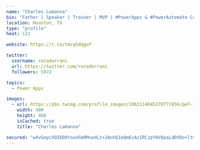 ```yaml
---
name: "Charles Lamanna"
bio: "Father | Speaker | Trainer | MVP | #PowerApps & #PowerAutomate Community Super User | YouTuber Right-pointing triangle http://youtube.com/c/rezadorrani | Learn - Share - Clockwise rightwards and leftwards open circle arrows"
location: Houston, TX
type: "profile"
heat: 121

website: https://t.co/tAcqSdqguf

twitter:
  username: rezadorrani
  url: https://twitter.com/rezadorrani
  followers: 5972

topics:
  - Power Apps

images:
  - url: https://pbs.twimg.com/profile_images/1063114045270777856/qeT-jpWr_400x400.jpg
    width: 400
    height: 400
    isCached: true
    title: "Charles Lamanna"

secured: "w4vGopcXOZ6D0toxVGmRMvedLt+2AnhQ1eQmEcAzIRCzpY0V8paLdDVDo+ltmJjaFOMXCYAfqhXw4CYyzVD6qXRXjtPsbxrnhxQzA4esRicgUXVgNzuLXjanFXTVB56PbmJikzs6Ys9oBCZ174udOff/nxWZ00OVJtJlxPjFJHtBjcDrw2r6ReV9LpkNoB8iSf/5wvlvYECagdtcY98LfxeM8ewDM4yoxv4aOr+WUmM8Wr2JTsfbU6kWwpkDdmx0x64u4zjCnmkAGK/+cETiEoFRndH6y/E4QHuVOXuVKXAHwluHJwQJvRLv/sh/uxLA8PCbDEhEpDKmnKbWM1tBeKu486tW+AacibfceU5xJvgSw1xZbaADuviB3C3aCG6brlDeILWGamwrgNvrsyQxf2z1tkAITA5yceKr+5cS9So=;8EF/CqPug/2pgWlj9+lYZA=="
---
```


